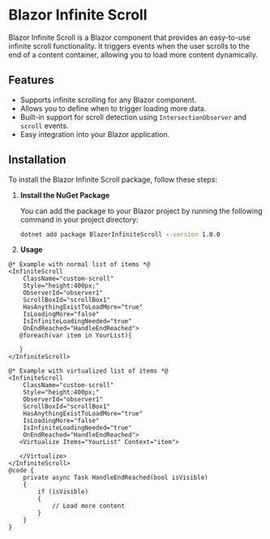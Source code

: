 # Blazor Infinite Scroll

Blazor Infinite Scroll is a Blazor component that provides an easy-to-use infinite scroll functionality. It triggers events when the user scrolls to the end of a content container, allowing you to load more content dynamically.

## Features

- Supports infinite scrolling for any Blazor component.
- Allows you to define when to trigger loading more data.
- Built-in support for scroll detection using `IntersectionObserver` and `scroll` events.
- Easy integration into your Blazor application.

## Installation

To install the Blazor Infinite Scroll package, follow these steps:

1. **Install the NuGet Package**

   You can add the package to your Blazor project by running the following command in your project directory:

   ```cmd
   dotnet add package BlazorInfiniteScroll --version 1.0.0

2. **Usage**
```razor
@* Example with normal list of items *@
<InfiniteScroll 
    ClassName="custom-scroll" 
    Style="height:400px;" 
    ObserverId="observer1" 
    ScrollBoxId="scrollBox1" 
    HasAnythingExistToLoadMore="true" 
    IsLoadingMore="false" 
    IsInfiniteLoadingNeeded="true" 
    OnEndReached="HandleEndReached">
   @foreach(var item in YourList){

   }
</InfiniteScroll>

@* Example with virtualized list of items *@
<InfiniteScroll 
    ClassName="custom-scroll" 
    Style="height:400px;" 
    ObserverId="observer1" 
    ScrollBoxId="scrollBox1" 
    HasAnythingExistToLoadMore="true" 
    IsLoadingMore="false" 
    IsInfiniteLoadingNeeded="true" 
    OnEndReached="HandleEndReached">
   <Virtualize Items="YourList" Context="item">

   </Virtualize>
</InfiniteScroll>
@code {
    private async Task HandleEndReached(bool isVisible)
    {
        if (isVisible)
        {
            // Load more content
        }
    }
}
